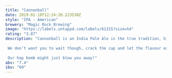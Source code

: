 ```yaml
---
title: "Cannonball"
date: 2019-02-10T12:24:20.223530Z
style: "IPA - American"
brewery: "Magic Rock Brewing"
image: "https://labels.untappd.com/labels/61315?size=hd"
rating: "3.87"
description: "Cannonball is an India Pale Ale in the true tradition, high in alcohol and massively hopped to survive a long sea voyage.   We don’t want you to wait though, crack the cap and let the flavour explode on your palate. Tropically fruity, resinous hops compete against a sweet malty backbone, while a rasping bitterness builds to a mouth puckering crescendo.  Our hop bomb might just blow you away!"
abv: "7.4"
ibu: "60"
---
```

